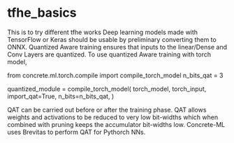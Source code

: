 # tfhe_basics
This is to try different tfhe works
Deep learning models made with TensorFlow or Keras should be usable by preliminary converting them to ONNX.
Quantized Aware training ensures that inputs to the linear/Dense and Conv Layers are quantized. 
To use quantized Aware training with torch model,

from concrete.ml.torch.compile import compile_torch_model
n_bits_qat = 3

quantized_module = compile_torch_model(
    torch_model,
    torch_input,
    import_qat=True,
    n_bits=n_bits_qat,
)

QAT can be carried out before or after the training phase. 
QAT allows weights and activations to be reduced to very low bit-widths which when combined with pruning keeps the accumulator bit-widths low. 
Concrete-ML uses Brevitas to perform QAT for Pythorch NNs.
